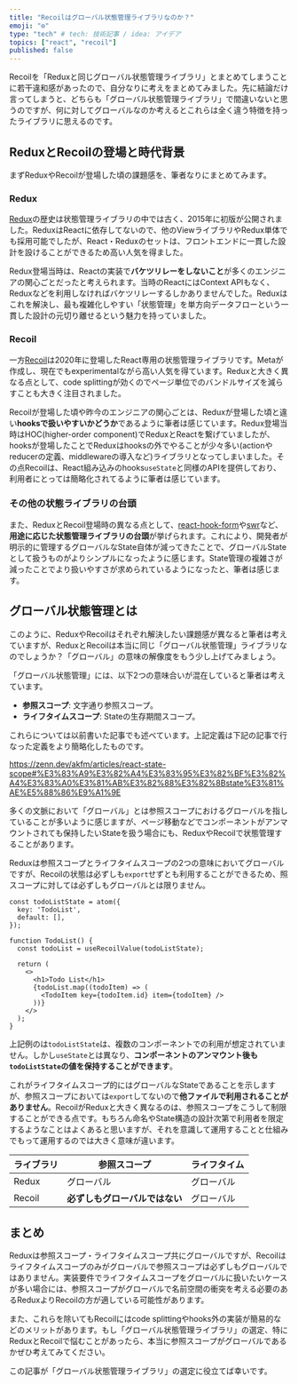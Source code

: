 ```yaml
---
title: "Recoilはグローバル状態管理ライブラリなのか？"
emoji: "⚙️"
type: "tech" # tech: 技術記事 / idea: アイデア
topics: ["react", "recoil"]
published: false
---
```


Recoilを「Reduxと同じグローバル状態管理ライブラリ」とまとめてしまうことに若干違和感があったので、自分なりに考えをまとめてみました。先に結論だけ言ってしまうと、どちらも「グローバル状態管理ライブラリ」で間違いないと思うのですが、何に対してグローバルなのか考えるとこれらは全く違う特徴を持ったライブラリに思えるのです。

## ReduxとRecoilの登場と時代背景

まずReduxやRecoilが登場した頃の課題感を、筆者なりにまとめてみます。

### Redux

[Redux](https://redux.js.org/)の歴史は状態管理ライブラリの中では古く、2015年に初版が公開されました。ReduxはReactに依存してないので、他のViewライブラリやRedux単体でも採用可能でしたが、React・Reduxのセットは、フロントエンドに一貫した設計を設けることができるため高い人気を得ました。

Redux登場当時は、Reactの実装で**バケツリレーをしないこと**が多くのエンジニアの関心ごとだったと考えられます。当時のReactにはContext APIもなく、Reduxなどを利用しなければバケツリレーするしかありませんでした。Reduxはこれを解決し、最も複雑化しやすい「状態管理」を単方向データフローという一貫した設計の元切り離せるという魅力を持っていました。

### Recoil

一方[Recoil](https://recoiljs.org/)は2020年に登場したReact専用の状態管理ライブラリです。Metaが作成し、現在でもexperimentalながら高い人気を得ています。Reduxと大きく異なる点として、code splittingが効くのでページ単位でのバンドルサイズを減らすことも大きく注目されました。

Recoilが登場した頃や昨今のエンジニアの関心ごとは、Reduxが登場した頃と違い**hooksで扱いやすいかどうか**であるように筆者は感じています。Redux登場当時はHOC(higher-order component)でReduxとReactを繋げていましたが、hooksが登場したことでReduxはhooksの外でやることが少々多い(actionやreducerの定義、middlewareの導入など)ライブラリとなってしまいました。その点Recoilは、React組み込みのhooks`useState`と同様のAPIを提供しており、利用者にとっては簡略化されてるように筆者は感じています。

### その他の状態ライブラリの台頭

また、ReduxとRecoil登場時の異なる点として、[react-hook-form](https://react-hook-form.com/)や[swr](https://swr.vercel.app/ja)など、**用途に応じた状態管理ライブラリの台頭**が挙げられます。これにより、開発者が明示的に管理するグローバルなState自体が減ってきたことで、グローバルStateとして扱うものがよりシンプルになったように感じます。State管理の複雑さが減ったことでより扱いやすさが求められているようになったと、筆者は感じます。

## グローバル状態管理とは

このように、ReduxやRecoilはそれぞれ解決したい課題感が異なると筆者は考えていますが、ReduxとRecoilは本当に同じ「グローバル状態管理」ライブラリなのでしょうか？「グローバル」の意味の解像度をもう少し上げてみましょう。

「グローバル状態管理」には、以下2つの意味合いが混在していると筆者は考えています。

- **参照スコープ**: 文字通り参照スコープ。
- **ライフタイムスコープ**: Stateの生存期間スコープ。

これらについては以前書いた記事でも述べています。上記定義は下記の記事で行なった定義をより簡略化したものです。

https://zenn.dev/akfm/articles/react-state-scope#%E3%83%A9%E3%82%A4%E3%83%95%E3%82%BF%E3%82%A4%E3%83%A0%E3%81%AB%E3%82%88%E3%82%8Bstate%E3%81%AE%E5%88%86%E9%A1%9E

多くの文脈において「グローバル」とは参照スコープにおけるグローバルを指していることが多いように感じますが、ページ移動などでコンポーネントがアンマウントされても保持したいStateを扱う場合にも、ReduxやRecoilで状態管理することがあります。

Reduxは参照スコープとライフタイムスコープの2つの意味においてグローバルですが、Recoilの状態は必ずしも`export`せずとも利用することができるため、照スコープに対しては必ずしもグローバルとは限りません。

```tsx
const todoListState = atom({
  key: 'TodoList',
  default: [],
});

function TodoList() {
  const todoList = useRecoilValue(todoListState);

  return (
    <>
      <h1>Todo List</h1>
      {todoList.map((todoItem) => (
        <TodoItem key={todoItem.id} item={todoItem} />
      ))}
    </>
  );
}
```

上記例のは`todoListState`は、複数のコンポーネントでの利用が想定されていません。しかし`useState`とは異なり、**コンポーネントのアンマウント後も`todoListState`の値を保持することができます**。

これがライフタイムスコープ的にはグローバルなStateであることを示しますが、参照スコープにおいては`export`してないので**他ファイルで利用されることがありません**。RecoilがReduxと大きく異なるのは、参照スコープをこうして制限することができる点です。もちろん命名やState構造の設計次第で利用者を限定するようなことはよくあると思いますが、それを意識して運用することと仕組みでもって運用するのでは大きく意味が違います。

| ライブラリ | 参照スコープ | ライフタイム |
| ---- | ---- | ---- |
| Redux | グローバル | グローバル |
| Recoil | **必ずしもグローバルではない** | グローバル |

## まとめ

Reduxは参照スコープ・ライフタイムスコープ共にグローバルですが、Recoilはライフタイムスコープのみがグローバルで参照スコープは必ずしもグローバルではありません。実装要件でライフタイムスコープをグローバルに扱いたいケースが多い場合には、参照スコープがグローバルで名前空間の衝突を考える必要のあるReduxよりRecoilの方が適している可能性があります。

また、これらを除いてもRecoilにはcode splittingやhooks外の実装が簡易的などのメリットがあります。もし「グローバル状態管理ライブラリ」の選定、特にReduxとRecoilで悩むことがあったら、本当に参照スコープがグローバルであるかぜひ考えてみてください。

この記事が「グローバル状態管理ライブラリ」の選定に役立てば幸いです。
